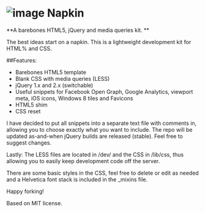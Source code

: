 ![image](http://napkin.cleatsandcode.co.uk/img/napkinlogo.png)
Napkin
======

**A barebones HTML5, jQuery and media queries kit.
**

The best ideas start on a napkin. This is a lightweight development kit for HTML% and CSS.

##Features:
* Barebones HTML5 template
* Blank CSS with media queries (LESS)
* jQuery 1.x and 2.x (switchable)
* Useful snippets for Facebook Open Graph, Google Analytics, viewport meta, iOS icons, Windows 8 tiles and Favicons
* HTML5 shim
* CSS reset

I have decided to put all snippets into a separate text file with comments in, allowing you to choose exactly what you want to include. The repo will be updated as-and-when jQuery builds are released (stable). Feel free to suggest changes.

Lastly: The LESS files are located in /dev/ and the CSS in /lib/css, thus allowing you to easily keep development code off the server.

There are some basic styles in the CSS, feel free to delete or edit as needed and a Helvetica font stack is included in the _mixins file.

Happy forking!

Based on MIT license.


